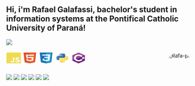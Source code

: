 ## Hi, i'm Rafael Galafassi, bachelor's student in information systems at the Pontifical Catholic University of Paraná!

<picture>
<source 
  srcset="https://github-readme-stats.vercel.app/api?username=tagliassi&show_icons=true&theme=gotham"
  media="(prefers-color-scheme: dark)"
/>
<source
  srcset="https://github-readme-stats.vercel.app/api?username=anuraghazra&show_icons=true"
  media="(prefers-color-scheme: light), (prefers-color-scheme: no-preference)"
/>
<img src="https://github-readme-stats.vercel.app/api?username=anuraghazra&show_icons=true" />
</picture>


<div style="display: inline_block"><br>
  <img align="center" alt="Rafa-Js" height="30" width="40" src="https://raw.githubusercontent.com/devicons/devicon/master/icons/javascript/javascript-plain.svg">
  <img align="center" alt="Rafa-HTML" height="30" width="40" src="https://raw.githubusercontent.com/devicons/devicon/master/icons/html5/html5-original.svg">
  <img align="center" alt="Rafa-CSS" height="30" width="40" src="https://raw.githubusercontent.com/devicons/devicon/master/icons/css3/css3-original.svg">
  <img align="center" alt="Rafa-Python" height="30" width="40" src="https://raw.githubusercontent.com/devicons/devicon/master/icons/python/python-original.svg">
  <img align="center" alt="Rafa-Csharp" height="30" width="40" src="https://raw.githubusercontent.com/devicons/devicon/master/icons/csharp/csharp-original.svg">
  <img align="right" alt="Rafa-pic" height="150" style="border-radius:50px;" src="https://lh3.googleusercontent.com/pw/AMWts8DN2Ma9kLmjNtx5thpbafF6zLPZigZ7MtWGIc2pSNi928oXMS54kuY8rMWMh62Aw3rS3ZDTwjqAIY05q5xqrf9guBvcI0PtZE6NEaaUTNl3sAwz1bc__c2HudqyjuVGoxV339jFau6NXdOLvH7VvEBjHSVQwBCQN4lN6tNd-eRotfeMLbKoECinbf2OvT-J3JvYY6i6F_Oz-j_yIN0negfItSaulztILMP__RTIeqQxjsRkLSIV5FxjwsRNADRaIhPtX0kkKSyDvniWn-ii32tVF9avRplWI0BytiEWEJ-u5Vs8DGjvKAzzNQ3rnGSadXG4s1StI6NezJ2tKhqVh3YYTVzs0gjGK2KXUNdIBqHxvhEiKOML-p7zRpF7XhAlEbHali_By_8WgMVdtgIUUw-yFNnmZAGCmrmeSVAGHRtXoVQJDh8c_RreS3UkGS_OAoonkIPnCQtpeKVTpCH8VaOD_9NJVCq_SLCDPZN2ueA02-maofNaKteRXTCEHHQlWLUj426sb7II0IN16TE8FNrsEmHsTKcX7845j8KNbANcJtZGaaYs4F8ZN7fQtKkj4V7juFQpfAhkjiQkEwRUS73G8zgiys0-hLf_ks1TiEvIVZvctp66OY3vMySccPI7AbN5CEGSru5LNrXPbBBl8uybudB2tFNNfffRy5pBNU8PsrECZZmwBt7qnfNzuWKZLp9ZF00KUyf5yIjerDdis3Ju4gIp2KhPNJt9CLQcuuxSJw-bKrq-UIkm284q6PcBXcde09Erav1v_B7CBsr1lNNJs3XYmmszbTAK_iYHGJn8BMxDfh-rQyjxikqo1ZR5RMLSSn1qNB0Zuu1ztmCS2txngm8P7z674mHuKT5x9u1oQoVG3pOzg6vmhn5_bsVyZrgKoJrK2w9z28QkLEB0sBkbTIE=s795-no?authuser=0">
</div>
  
  ##
 
<div> 
  <a href="https://www.youtube.com/channel/UCu6jNNskoPVlbkEQ7Zc3xlA" target="_blank"><img src="https://img.shields.io/badge/YouTube-FF0000?style=for-the-badge&logo=youtube&logoColor=white" target="_blank"></a>
  <a href="https://www.instagram.com/rafael_galafassi/" target="_blank"><img src="https://img.shields.io/badge/-Instagram-%23E4405F?style=for-the-badge&logo=instagram&logoColor=white" target="_blank"></a>
 	<a href="https://www.twitch.tv/tagliassi" target="_blank"><img src="https://img.shields.io/badge/Twitch-9146FF?style=for-the-badge&logo=twitch&logoColor=white" target="_blank"></a>
 <a href="https://discordapp.com/users/446101315924525056" target="_blank"><img src="https://img.shields.io/badge/Discord-7289DA?style=for-the-badge&logo=discord&logoColor=white" target="_blank"></a> 
  <a href = "mailto:rafael.galafassi2005@gmail.com"><img src="https://img.shields.io/badge/-Gmail-%23333?style=for-the-badge&logo=gmail&logoColor=white" target="_blank"></a>
  <a href="https://www.linkedin.com/in/rafael-tagliaferro-0a639b217/" target="_blank"><img src="https://img.shields.io/badge/-LinkedIn-%230077B5?style=for-the-badge&logo=linkedin&logoColor=white" target="_blank"></a> 
  
</div>
